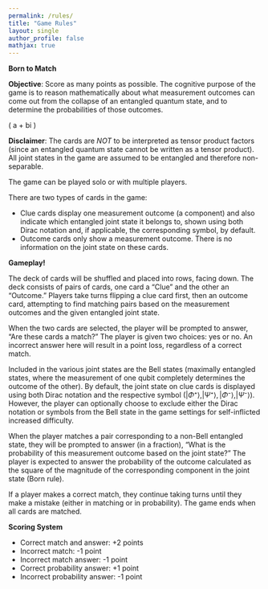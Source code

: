 ```yaml
---
permalink: /rules/
title: "Game Rules"
layout: single
author_profile: false
mathjax: true
---
```


**Born to Match**


**Objective**: Score as many points as possible. The cognitive purpose of the game is to reason mathematically about what measurement outcomes can come out from the collapse of an entangled quantum state, and to determine the probabilities of those outcomes.

\( a + bi \)

**Disclaimer**: The cards are *NOT* to be interpreted as tensor product factors (since an entangled quantum state cannot be written as a tensor product). All joint states in the game are assumed to be entangled and therefore non-separable.


The game can be played solo or with multiple players. 


There are two types of cards in the game:
- Clue cards display one measurement outcome (a component) and also indicate which entangled joint state it belongs to, shown using both Dirac notation and, if applicable, the corresponding symbol, by default.
- Outcome cards only show a measurement outcome. There is no information on the joint state on these cards.



**Gameplay!**

The deck of cards will be shuffled and placed into rows, facing down. The deck consists of pairs of cards, one card a “Clue” and the other an “Outcome.” Players take turns flipping a clue card first, then an outcome card, attempting to find matching pairs based on the measurement outcomes and the given entangled joint state. 


When the two cards are selected, the player will be prompted to answer, “Are these cards a match?” The player is given two choices: yes or no. An incorrect answer here will result in a point loss, regardless of a correct match. 


Included in the various joint states are the Bell states (maximally entangled states, where the measurement of one qubit completely determines the outcome of the other). By default, the joint state on clue cards is displayed using both Dirac notation and the respective symbol $(|Φ⁺⟩, |Ψ⁺⟩, |Φ⁻⟩, |Ψ⁻⟩)$. However, the player can optionally choose to exclude either the Dirac notation or symbols from the Bell state in the game settings for self-inflicted increased difficulty.


When the player matches a pair corresponding to a non-Bell entangled state, they will be prompted to answer (in a fraction), “What is the probability of this measurement outcome based on the joint state?” The player is expected to answer the probability of the outcome calculated as the square of the magnitude of the corresponding component in the joint state (Born rule).


If a player makes a correct match, they continue taking turns until they make a mistake (either in matching or in probability). The game ends when all cards are matched.


**Scoring System**

- Correct match and answer: +2 points
- Incorrect match: -1 point
- Incorrect match answer: -1 point
- Correct probability answer: +1 point
- Incorrect probability answer: -1 point

